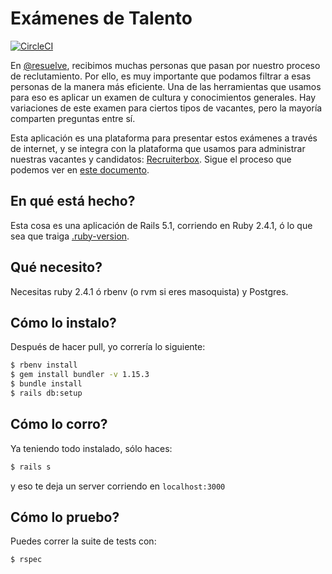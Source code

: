 # Exámenes de Talento
[![CircleCI](https://circleci.com/gh/jaimerodas/examen-talento/tree/master.svg?style=svg)](https://circleci.com/gh/jaimerodas/examen-talento/tree/master)

En [@resuelve](https://github.com/resuelve), recibimos muchas personas que pasan por nuestro proceso de reclutamiento. Por ello, es muy importante que podamos filtrar a esas personas de la manera más eficiente. Una de las herramientas que usamos para eso es aplicar un examen de cultura y conocimientos generales. Hay variaciones de este examen para ciertos tipos de vacantes, pero la mayoría comparten preguntas entre sí.

Esta aplicación es una plataforma para presentar estos exámenes a través de internet, y se integra con la plataforma que usamos para administrar nuestras vacantes y candidatos: [Recruiterbox](https://recruiterbox.com). Sigue el proceso que podemos ver en [este documento](doc/Flujo%20Aplicaci%C3%B3n.md).

## En qué está hecho?
Esta cosa es una aplicación de Rails 5.1, corriendo en Ruby 2.4.1, ó lo que sea que traiga [.ruby-version](.ruby-version).

## Qué necesito?
Necesitas ruby 2.4.1 ó rbenv (o rvm si eres masoquista) y Postgres.

## Cómo lo instalo?
Después de hacer pull, yo correría lo siguiente:
```bash
$ rbenv install
$ gem install bundler -v 1.15.3
$ bundle install
$ rails db:setup
```

## Cómo lo corro?
Ya teniendo todo instalado, sólo haces:
```bash
$ rails s
```

y eso te deja un server corriendo en `localhost:3000`

## Cómo lo pruebo?
Puedes correr la suite de tests con:
```bash
$ rspec
```
